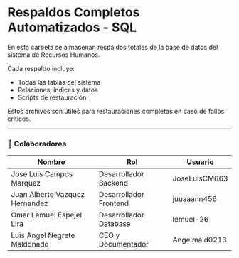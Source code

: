 # Respaldos Completos Automatizados - SQL

En esta carpeta se almacenan respaldos totales de la base de datos del sistema de Recursos Humanos.

Cada respaldo incluye:
- Todas las tablas del sistema
- Relaciones, índices y datos
- Scripts de restauración

Estos archivos son útiles para restauraciones completas en caso de fallos críticos.

---

### 👥 Colaboradores

| Nombre                        | Rol                          | Usuario               |  
|-------------------------------|------------------------------|-----------------------|  
| Jose Luis Campos Marquez      | Desarrollador Backend        | JoseLuisCM663         |  
| Juan Alberto Vazquez Hernandez | Desarrollador Frontend       | juuaaann456           |  
| Omar Lemuel Espejel Lira       | Desarrollador Database       | lemuel-26             |  
| Luis Angel Negrete Maldonado   | CEO y Documentador           | Angelmald0213         |  
